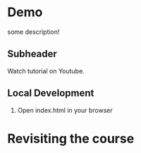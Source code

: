 # Demo

some description!

## Subheader

Watch tutorial on Youtube.

## Local Development

1. Open index.html in your browser

# Revisiting the course
